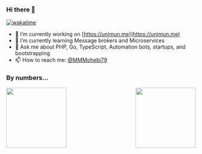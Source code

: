 ### Hi there 👋
[![wakatime](https://wakatime.com/badge/user/e79d291c-7d55-4b15-8c18-390cb452b7f8.svg)](https://wakatime.com/@e79d291c-7d55-4b15-8c18-390cb452b7f8)

- 🔭 I’m currently working on [https://unimun.me](https://unimun.me)
- 🌱 I’m currently learning Message brokers and Microservices
- 💬 Ask me about PHP, Go, TypeScript, Automation bots, startups, and bootstrapping
- 📫 How to reach me: [@MMMohebi79](https://t.me/MMMohebi79)

### By numbers...

<a href="https://github.com/MrMohebi">
<img height="160em" align="left" src="https://github-readme-stats.vercel.app/api?username=MrMohebi&theme=github_dark&show_icons=true&hide_border=true&count_private=true" />
<img height="160em" align="right" src="https://github-readme-stats.vercel.app/api/top-langs/?username=MrMohebi&theme=github_dark&hide_border=true&layout=compact" />
</a>
